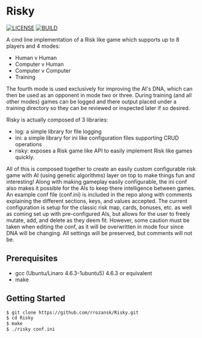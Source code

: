 # Risky

[![LICENSE](https://img.shields.io/badge/LICENSE-MIT-green.svg)](https://github.com/rrozansk/Risky/blob/master/LICENSE.txt) [![BUILD](https://img.shields.io/badge/BUILD-IN_DEVELOPMENT-yellow.svg)]()

A cmd line implementation of a Risk like game which supports up to 8 players and 4 modes:
  - Human v Human
  - Computer v Human
  - Computer v Computer
  - Training

The fourth mode is used exclusively for improving the AI's DNA, which can then 
be used as an opponent in mode two or three. During training (and all other modes)
games can be logged and there output placed under a training directory so they 
can be reviewed or inspected later if so desired.

Risky is actually composed of 3 libraries:
  - log: a simple library for file logging
  - ini: a simple library for ini like configuration files supporting CRUD operations
  - risky: exposes a Risk game like API to easily implement Risk like games quickly. 

All of this is composed together to create an easily custom configurable risk
game with AI (using genetic algorithms) layer on top to make things fun and
interesting! Along with making gameplay easily configurable, the ini conf also
makes it possible for the AIs to keep there intelligence between games. An
example conf file (conf.ini) is included in the repo along with comments
explaining the different sections, keys, and values accepted. The current 
configuration is setup for the classic risk map, cards, bonuses, etc. as well
as coming set up with pre-configured AIs, but allows for the user to
freely mutate, add, and delete as they deem fit. However, some caution must be
taken when editing the conf, as it will be overwritten in mode four since
DNA will be changing. All settings will be preserved, but comments will not be.

## Prerequisites
- gcc (Ubuntu/Linaro 4.6.3-1ubuntu5) 4.6.3 or equivalent
- make

## Getting Started
```sh
$ git clone https://github.com/rrozansk/Risky.git
$ cd Risky
$ make
$ ./risky conf.ini
```

